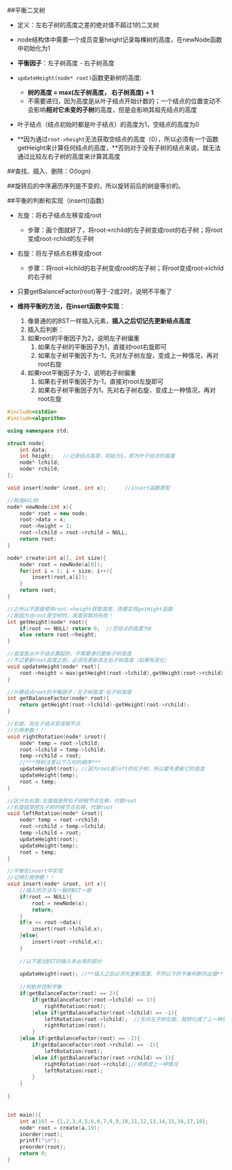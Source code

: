 ##平衡二叉树

* 定义：左右子树的高度之差的绝对值不超过1的二叉树

* node结构体中需要一个成员变量height记录每棵树的高度，在newNode函数中初始化为1

* **平衡因子**：左子树高度 - 右子树高度


* `updateHeight(node* root)`函数更新树的高度:
  * **树的高度 = max(左子树高度， 右子树高度) + 1**
  * 不需要递归，因为高度是从叶子结点开始计数的；一个结点的位置变动不会影响**相对它未变的子树**的高度，但是会影响其祖先结点的高度


* 叶子结点（结点初始时都是叶子结点）的高度为1，空结点的高度为0

* **因为通过`root->height`无法获取空结点的高度（0），所以必须有一个函数getHeight来计算任何结点的高度，**否则对于没有子树的结点来说，就无法通过比较左右子树的高度来计算其高度

##查找、插入、删除：O(logn)

##旋转后的中序遍历序列是不变的，所以旋转前后的树是等价的。

##平衡的判断和实现（insert()函数）

* 左旋：将右子结点左移变成root
  * 步骤：画个图就好了，将root->rchild的左子树变成root的右子树；将root变成root-rchild的左子树


* 右旋：将左子结点右移变成root 
  * 步骤：将root->lchild的右子树变成root的左子树；将root变成root->lchild的右子树


* 只要getBalanceFactor(root)等于-2或2时，说明不平衡了

* **维持平衡的方法，在insert函数中实现**：
  1. 像普通的的BST一样插入元素，**插入之后切记先更新结点高度**
  2. 插入后判断：
    1. 如果root的平衡因子为2，说明左子树偏重
       1. 如果左子树的平衡因子为1，直接对root右旋即可
       2. 如果左子树平衡因子为-1，先对左子树左旋，变成上一种情况，再对root右旋
    2. 如果root平衡因子为-2，说明右子树偏重
       1. 如果右子树平衡因子为-1，直接对root左旋即可
       2. 如果右子树平衡因子为1，先对右子树右旋，变成上一种情况，再对root左旋

```C++
#include<cstdio>
#include<algorithm>

using namespace std;

struct node{
	int data;
	int height;   //记录结点高度，初始为1，即为叶子结点的高度
	node* lchild;
	node* rchild;
};

void insert(node* &root, int x);      //insert函数原型 

//构造AVL树 
node* newNode(int x){
	node* root = new node;
	root->data = x;
	root->height = 1;
	root->lchild = root->rchild = NULL;
	return root;
}

node* create(int a[], int size){
	node* root = newNode(a[0]);
	for(int i = 1; i < size; i++){
		insert(root,a[i]);
	}
	return root;
}

//之所以不直接使用root->height获取高度，而要实现getHight函数 
//是因为当root是空树时，高度获取将失败！ 
int getHeight(node* root){
	if(root == NULL) return 0;  //空结点的高度为0
	else return root->height;
}

//高度是从叶子结点算起的，不需要递归更新子树高度
//不过更新root高度之前，必须先更新其左右子树高度（如果有变化） 
void updateHeight(node* root){
	root->height = max(getHeight(root->lchild),getHeight(root->rchild)) + 1;
}

//计算结点root的平衡因子：左子树高度-右子树高度 
int getBalanceFactor(node* root){
	return getHeight(root->lchild)-getHeight(root->rchild);
}

//右旋，将左子结点变成根节点 
//引用参数！！ 
void rightRotation(node* &root){
	node* temp = root->lchild;
	root->lchild = temp->lchild;
	temp->rchild = root;
	//***特别注意以下几句的顺序*** 
	updateHeight(root); //因为root是left的右子树，所以要先更新它的高度
	updateHeight(temp); 
	root = temp;
}

//区分左右旋:左旋就是把右子树根节点左移，代替root
//右旋就是把左子树的根节点右移，代替root 
void leftRotation(node* &root){
	node* temp = root->rchild;
	root->rchild = temp->lchild;
	temp->lchild = root;
	updateHeight(root);
	updateHeight(temp);
	root = temp;	
}

//平衡在insert中实现
//记得引用参数！！ 
void insert(node* &root, int x){
	//插入的方法与一般的BST一致 
	if(root == NULL){
		root = newNode(x);
		return; 
	}
	if(x <= root->data){
		insert(root->lchild,x);
	}else{
		insert(root->rchild,x);
	}
	
	//以下是比BST的插入多出来的部分 
	
	updateHeight(root); //**插入之后必须先更新高度，不然以下的平衡判断将出错** 
	
	//判断并控制平衡 
	if(getBalanceFactor(root) == 2){
		if(getBalanceFactor(root->lchild) == 1){
			rightRotation(root);
		}else if(getBalanceFactor(root->lchild) == -1){
			leftRotation(root->lchild);  //先对左子树左旋，就转化成了上一种情况 
			rightRotation(root);
		}
	}else if(getBalanceFactor(root) == -2){
		if(getBalanceFactor(root->rchild) == -1){
			leftRotation(root);
		}else if(getBalanceFactor(root->rchild) == 1){
			rightRotation(root->rchild);//转换成上一种情况 
			leftRotation(root);
		}
	}
	
}


int main(){
	int a[19] = {1,2,3,4,5,6,6,7,8,9,10,11,12,13,14,15,16,17,18};
	node* root = create(a,19);
	inorder(root);
	printf("\n");
	preorder(root);
	return 0;
} 
```